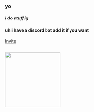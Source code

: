 ### yo

##### i do stuff ig

#### uh i have a discord bot add it if you want

<a href="https://thelightbot.xyz/invite">Invite</a> 

<img src="https://komarev.com/ghpvc/?username=W1ntr" alt="" align="center" />
<p float="left">
  <img src="https://github-readme-stats.vercel.app/api?username=W1ntr&show_icons=true&theme=buefy" height="180">
</p>
